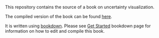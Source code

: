 This repository contains the source of a book on uncertainty visualization. 

The compiled version of the book can be found [here](https://mjskay.github.io/uncertainty-vis-book/).

It is written using [bookdown](https://github.com/rstudio/bookdown). Please see [Get Started](https://bookdown.org/yihui/bookdown/get-started.html) bookdown page for information on how to edit and compile this book.
